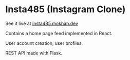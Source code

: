 # Insta485 (Instagram Clone)

See it live at [insta485.mokhan.dev](https://insta485.mokhan.dev)

Contains a home page feed implemented in React.

User account creation, user profiles.

REST API made with Flask.
